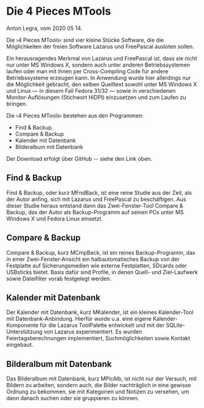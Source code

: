 # Die 4 Pieces MTools

Anton Legra, vom 2020 05 14.

Die ›4 Pieces MTools‹ sind vier kleine Stücke Software, die die Möglichkeiten der freien Software Lazarus und FreePascal ausloten sollen.

Ein herausragendes Merkmal von Lazarus und FreePascal ist, dass sie nicht nur unter MS Windows X, sondern auch unter anderen Betriebssystemen laufen oder man mit ihnen per Cross-Compiling Code für andere Betriebssysteme erzeugen kann. In Anwendung wurde hier allerdings nur die Möglichkeit gebracht, den selben Quelltext sowohl unter MS Windows X und Linux — in diesem Fall Fedora 31/32 — sowie in verschiedenen Monitor-Auflösungen (Stichwort HiDPI) einzusetzen und zum Laufen zu bringen.

Die ›4 Pieces MTools‹ bestehen aus den Programmen:

- Find & Backup
- Compare & Backup
- Kalender mit Datenbank
- Bilderalbum mit Datenbank

Der Download erfolgt über GitHub -- siehe den Link oben.

## Find & Backup 
Find & Backup, oder kurz MFndBack, ist eine reine Studie aus der Zeit, als der Autor anfing, sich mit Lazarus und FreePascal zu beschäftigen. Aus dieser Studie heraus entstand dann das Zwei-Fenster-Tool Compare & Backup, das der Autor als Backup-Programm auf seinen PCs unter MS Windows X und Fedora Linux einsetzt.

## Compare & Backup
Compare & Backup, kurz MCmpBack, ist ein reines Backup-Programm, das in einer Zwei-Fenster-Ansicht ein halbautomatisches Backup von der Festplatte auf Sicherungsmedien wie externe Festplatten, SDcards oder USBsticks bietet. Basis dafür sind Profile, in denen Quell- und Ziel-Laufwerk sowie Dateifilter vorab festgelegt werden.

## Kalender mit Datenbank
Der Kalender mit Datenbank, kurz MKalender, ist ein kleines Kalender-Tool mit Datenbank-Anbindung. Hierfür wurde u.a. eine eigene Kalender-Komponente für die Lazarus ToolPalette entwickelt und mit der SQLite-Unterstützung von Lazarus experimentiert. Es wurden Feiertagsberechnungen implementiert, Suchmöglichkeiten sowie Kontakt eingebaut.

## Bilderalbum mit Datenbank
Das Bilderalbum mit Datenbank, kurz MPicAlb, ist nicht nur der Versuch, mit Bildern zu arbeiten, sondern auch, die Bilder nachträglich in eine gewisse Ordnung zu bekommen, sie mit Kategorien und Notizen zu versehen, um dann danach suchen oder sie gruppieren zu können.
